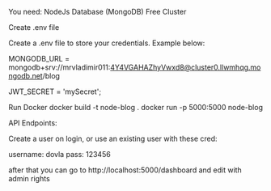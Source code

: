 You need:
NodeJs
Database (MongoDB) Free Cluster

Create .env file

Create a .env file to store your credentials. Example below:

MONGODB_URL = mongodb+srv://mrvladimir011:4Y4VGAHAZhyVwxd8@cluster0.llwmhqg.mongodb.net/blog

JWT_SECRET = 'mySecret';

Run Docker
docker build -t node-blog .
docker run -p 5000:5000 node-blog

API Endpoints:

Create a user on login, or use an existing user with these cred:

username: dovla
pass: 123456

after that you can go to http://localhost:5000/dashboard and edit with admin rights
